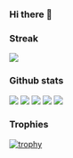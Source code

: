 ### Hi there 👋

<!--
**YacineSteeve/YacineSteeve** is a ✨ _special_ ✨ repository because its `README.md` (this file) appears on your GitHub profile.

Here are some ideas to get you started:

- 🔭 I’m currently working on ...
- 🌱 I’m currently learning ...
- 👯 I’m looking to collaborate on ...
- 🤔 I’m looking for help with ...
- 💬 Ask me about ...
- 📫 How to reach me: ...
- 😄 Pronouns: ...
- ⚡ Fun fact: ...
-->

### Streak

<a href="https://github-readme-streak-stats.herokuapp.com/?user=YacineSteeve">
  <img align="center" src="https://github-readme-streak-stats.herokuapp.com/?user=YacineSteeve" />
</a>

### Github stats

[![](https://raw.githubusercontent.com/YacineSteeve/YacineSteeve/version-2/profile-summary-card-output/github/0-profile-details.svg)](https://github.com/vn7n24fzkq/github-profile-summary-cards)
[![](https://raw.githubusercontent.com/YacineSteeve/YacineSteeve/version-2/profile-summary-card-output/github/1-repos-per-language.svg)](https://github.com/vn7n24fzkq/github-profile-summary-cards) [![](https://raw.githubusercontent.com/YacineSteeve/YacineSteeve/version-2/profile-summary-card-output/github/2-most-commit-language.svg)](https://github.com/vn7n24fzkq/github-profile-summary-cards)
[![](https://raw.githubusercontent.com/YacineSteeve/YacineSteeve/version-2/profile-summary-card-output/github/3-stats.svg)](https://github.com/vn7n24fzkq/github-profile-summary-cards) [![](https://raw.githubusercontent.com/YacineSteeve/YacineSteeve/version-2/profile-summary-card-output/github/4-productive-time.svg)](https://github.com/vn7n24fzkq/github-profile-summary-cards)


### Trophies
[![trophy](https://github-profile-trophy.vercel.app/?username=YacineSteeve&column=7)](https://github.com/ryo-ma/github-profile-trophy)
